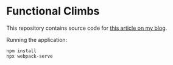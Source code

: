 # Functional Climbs

This repository contains source code for [this article on my blog](https://wp.me/p7kyQO-cK).

Running the application:

```
npm install
npx webpack-serve
```

